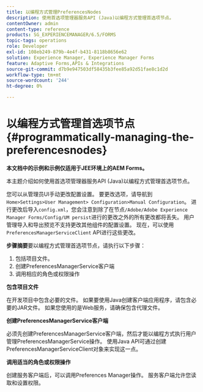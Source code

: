 ```yaml
---
title: 以编程方式管理PreferencesNodes
description: 使用首选项管理器服务API (Java)以编程方式管理首选项节点。
contentOwner: admin
content-type: reference
products: SG_EXPERIENCEMANAGER/6.5/FORMS
topic-tags: operations
role: Developer
exl-id: 108eb249-879b-4e4f-b431-8118b8656e62
solution: Experience Manager, Experience Manager Forms
feature: Adaptive Forms,APIs & Integrations
source-git-commit: d7b9e947503df58435b3fee85a92d51fae8c1d2d
workflow-type: tm+mt
source-wordcount: '244'
ht-degree: 0%

---
```


# 以编程方式管理首选项节点 {#programmatically-managing-the-preferencesnodes}

**本文档中的示例和示例仅适用于JEE环境上的AEM Forms。**

本主题介绍如何使用首选项管理器服务API (Java)以编程方式管理首选项节点。

您可以从管理员UI手动更改配置设置。 要更改选项，请导航到`Home>Settings>User Management> Configuration>Manual Configuration`。 进行更改后导入`config.xml`，您会注意到除了在节点`/Adobe/Adobe Experience Manager Forms/Config/UM persist`进行的更改之外的所有更改都将丢失。 用户管理导入和导出预览不支持更改其他组件的配置设置。 现在，可以使用`PreferencesManagerServiceClient` API进行这些更改。

**步骤摘要**&#x200B;要以编程方式管理首选项节点，请执行以下步骤：

1. 包括项目文件。
1. 创建PreferencesManagerService客户端
1. 调用相应的角色或权限操作

**包含项目文件**

在开发项目中包含必要的文件。 如果要使用Java创建客户端应用程序，请包含必要的JAR文件。 如果您使用的是Web服务，请确保包含代理文件。

**创建PreferencesManagerService客户端**

必须先创建PreferencesManagerService客户端，然后才能以编程方式执行用户管理PreferencesManagerService操作。 使用Java API可通过创建PreferencesManagerServiceClient对象来实现这一点。

**调用适当的角色或权限操作**

创建服务客户端后，可以调用Preferences Manager操作。 服务客户端允许您读取和设置权限。

